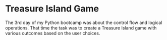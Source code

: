 # Treasure Island Game

The 3rd day of my Python bootcamp was about the control flow and logical operations. That time the task was to create a Treasure Island game with various outcomes based on the user choices. 
